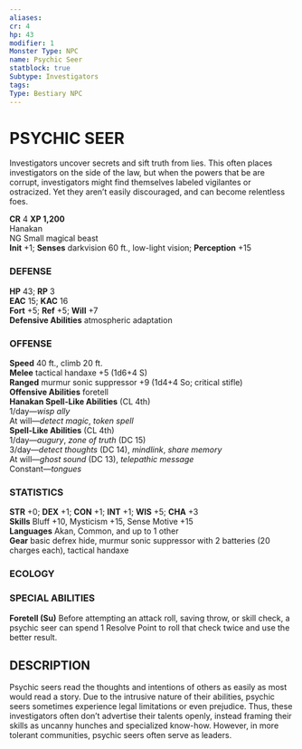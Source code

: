 ```yaml
---
aliases: 
cr: 4
hp: 43
modifier: 1
Monster Type: NPC
name: Psychic Seer
statblock: true
Subtype: Investigators
tags: 
Type: Bestiary NPC
---
```

# PSYCHIC SEER
Investigators uncover secrets and sift truth from lies. This often places investigators on the side of the law, but when the powers that be are corrupt, investigators might find themselves labeled vigilantes or ostracized. Yet they aren’t easily discouraged, and can become relentless foes.

**CR** 4
**XP 1,200**  
Hanakan  
NG Small magical beast  
**Init** +1; **Senses** darkvision 60 ft., low-light vision; **Perception** +15  

### DEFENSE

**HP** 43; **RP** 3  
**EAC** 15; **KAC** 16  
**Fort** +5; **Ref** +5; **Will** +7  
**Defensive Abilities** atmospheric adaptation  

### OFFENSE

**Speed** 40 ft., climb 20 ft.  
**Melee** tactical handaxe +5 (1d6+4 S)  
**Ranged** murmur sonic suppressor +9 (1d4+4 So; critical stifle)  
**Offensive Abilities** foretell  
**Hanakan Spell-Like Abilities** (CL 4th)  
1/day—_wisp ally_  
At will—_detect magic_, _token spell_  
**Spell-Like Abilities** (CL 4th)  
1/day—_augury_, _zone of truth_ (DC 15)  
3/day—_detect thoughts_ (DC 14), _mindlink_, _share memory_  
At will—_ghost sound_ (DC 13), _telepathic message_  
Constant—_tongues_

### STATISTICS

**STR** +0; **DEX** +1; **CON** +1; **INT** +1; **WIS** +5; **CHA** +3  
**Skills** Bluff +10, Mysticism +15, Sense Motive +15  
**Languages** Akan, Common, and up to 1 other  
**Gear** basic defrex hide, murmur sonic suppressor with 2 batteries (20 charges each), tactical handaxe

### ECOLOGY

### SPECIAL ABILITIES

**Foretell (Su)** Before attempting an attack roll, saving throw, or skill check, a psychic seer can spend 1 Resolve Point to roll that check twice and use the better result.

## DESCRIPTION

Psychic seers read the thoughts and intentions of others as easily as most would read a story. Due to the intrusive nature of their abilities, psychic seers sometimes experience legal limitations or even prejudice. Thus, these investigators often don’t advertise their talents openly, instead framing their skills as uncanny hunches and specialized know-how. However, in more tolerant communities, psychic seers often serve as leaders.